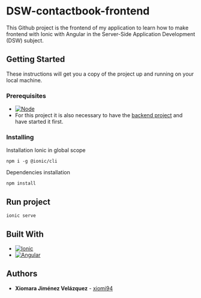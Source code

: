 # DSW-contactbook-frontend

This Github project is the frontend of my application to learn how to make frontend with Ionic with Angular in the Server-Side Application Development (DSW) subject.

## Getting Started

These instructions will get you a copy of the project up and running on your local machine.

### Prerequisites

* [![Node][Node]][Node-url]
* For this project it is also necessary to have the [backend project](https://github.com/xiomi94/dsw-contactbook-backend) and have started it first.


### Installing
Installation Ionic in global scope

```
npm i -g @ionic/cli
```
Dependencies installation
```
npm install
```

## Run project

```
ionic serve
```


## Built With

* [![Ionic][Ionic]][Ionic-url]
* [![Angular][Angular]][Angular-url]

## Authors

* **Xiomara Jiménez Velázquez** - [xiomi94](https://https://github.com/xiomi94)


[Ionic]: https://img.shields.io/badge/Ionic-%233880FF.svg?style=for-the-badge&logo=Ionic&logoColor=white
[Ionic-url]: https://ionicframework.com/
[Angular-url]: https://angular.dev/
[Angular]: https://img.shields.io/badge/Angular-DD0031?style=for-the-badge&logo=angular&logoColor=white
[Node]: https://img.shields.io/badge/node.js-339933?style=for-the-badge&logo=Node.js&logoColor=white
[Node-url]: https://nodejs.org/es/
